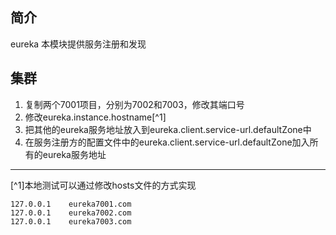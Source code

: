 ## 简介
eureka
本模块提供服务注册和发现

## 集群
1. 复制两个7001项目，分别为7002和7003，修改其端口号
2. 修改eureka.instance.hostname[^1]
3. 把其他的eureka服务地址放入到eureka.client.service-url.defaultZone中
4. 在服务注册方的配置文件中的eureka.client.service-url.defaultZone加入所有的eureka服务地址


---
[^1]本地测试可以通过修改hosts文件的方式实现
```shell
127.0.0.1    eureka7001.com
127.0.0.1    eureka7002.com
127.0.0.1    eureka7003.com
```